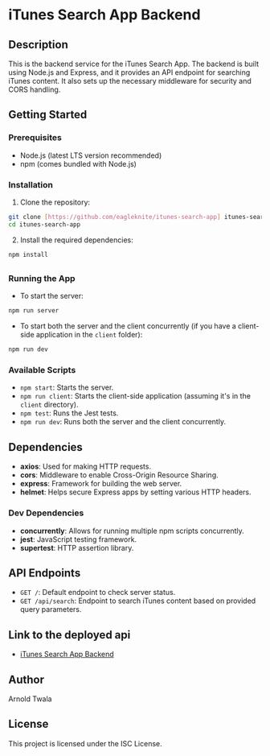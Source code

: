 
# iTunes Search App Backend

## Description

This is the backend service for the iTunes Search App. The backend is built using Node.js and Express, and it provides an API endpoint for searching iTunes content. It also sets up the necessary middleware for security and CORS handling.

## Getting Started

### Prerequisites

- Node.js (latest LTS version recommended)
- npm (comes bundled with Node.js)

### Installation

1. Clone the repository:

```bash
git clone [https://github.com/eagleknite/itunes-search-app] itunes-search-app
cd itunes-search-app
```

2. Install the required dependencies:

```bash
npm install
```

## 

### Running the App

- To start the server:

```bash
npm run server
```

- To start both the server and the client concurrently (if you have a client-side application in the `client` folder):

```bash
npm run dev
```

### Available Scripts

- `npm start`: Starts the server.
- `npm run client`: Starts the client-side application (assuming it's in the `client` directory).
- `npm test`: Runs the Jest tests.
- `npm run dev`: Runs both the server and the client concurrently.

## Dependencies

- **axios**: Used for making HTTP requests.
- **cors**: Middleware to enable Cross-Origin Resource Sharing.
- **express**: Framework for building the web server.
- **helmet**: Helps secure Express apps by setting various HTTP headers.

### Dev Dependencies

- **concurrently**: Allows for running multiple npm scripts concurrently.
- **jest**: JavaScript testing framework.
- **supertest**: HTTP assertion library.

## API Endpoints

- `GET /`: Default endpoint to check server status.
- `GET /api/search`: Endpoint to search iTunes content based on provided query parameters.

## Link to the deployed api

- [iTunes Search App Backend](https://itunes-search-app-ifbi.onrender.com/)

## Author

Arnold Twala

## License

This project is licensed under the ISC License.
